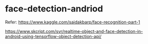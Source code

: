 # face-detection-andriod

Refer: https://www.kaggle.com/saidakbarp/face-recognition-part-1


https://www.skcript.com/svr/realtime-object-and-face-detection-in-android-using-tensorflow-object-detection-api/
